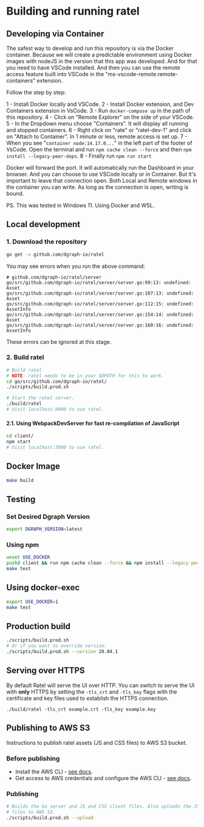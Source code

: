 # Building and running ratel


## Developing via Container

The safest way to develop and run this repository is via the Docker container. Because we will create a predictable environment using Docker images with nodeJS in the version that this app was developed. And for that you need to have VSCode installed. And then you can use the remote access feature built into VSCode in the "ms-vscode-remote.remote-containers" extension.

Follow the step by step:

1 - Install Docker locally and VSCode.
2 - Install Docker extension, and Dev Containers extension in VsCode.
3 - Run `docker-compose up` in the path of this repository.
4 - Click on "Remote Explorer" on the side of your VSCode.
5 - In the Dropdown menu choose "Containers". It will display all running and stopped containers.
6 - Right click on "rate" or "ratel-dev-1" and click on "Attach to Container". In 1 minute or less, remote access is set up.
7 - When you see "`container node:14.17.0...`" in the left part of the footer of VsCode. Open the terminal and run `npm cache clean --force` and then `npm install --legacy-peer-deps`.
8 - Finally run `npm run start`

Docker will forward the port. It will automatically run the Dashboard in your browser. And you can choose to use VSCode locally or in Container. But it's important to leave that connection open. Both Local and Remote windows in the container you can write. As long as the connection is open, writing is bound.

PS. This was tested in Windows 11. Using Docker and WSL.

## Local development

### 1. Download the repository

```sh
go get -u github.com/dgraph-io/ratel
```

You may see errors when you run the above command:

```
# github.com/dgraph-io/ratel/server
go/src/github.com/dgraph-io/ratel/server/server.go:99:13: undefined: Asset
go/src/github.com/dgraph-io/ratel/server/server.go:107:13: undefined: Asset
go/src/github.com/dgraph-io/ratel/server/server.go:112:15: undefined: AssetInfo
go/src/github.com/dgraph-io/ratel/server/server.go:154:14: undefined: Asset
go/src/github.com/dgraph-io/ratel/server/server.go:160:16: undefined: AssetInfo
```

These errors can be ignored at this stage.

### 2. Build ratel

```sh
# Build ratel
# NOTE: ratel needs to be in your GOPATH for this to work.
cd go/src/github.com/dgraph-io/ratel/
./scripts/build.prod.sh

# Start the ratel server.
./build/ratel
# Visit localhost:8000 to use ratel.
```

#### 2.1. Using WebpackDevServer for fast re-compilation of JavaScript

```sh
cd client/
npm start
# Visit localhost:3000 to use ratel.
```

## Docker Image

```bash
make build
```

## Testing

### Set Desired Dgraph Version

```bash
export DGRAPH_VERSION=latest
```

### Using npm

```bash
unset USE_DOCKER
pushd client && run npm cache clean --force && npm install --legacy-peer-deps && popd # node_modules
make test
```

## Using docker-exec

```bash
export USE_DOCKER=1
make test
```


## Production build

```sh
./scripts/build.prod.sh
# Or if you want to override version:
./scripts/build.prod.sh --version 20.04.1
```

## Serving over HTTPS

By default Ratel will serve the UI over HTTP. You can switch to serve the UI with **only** HTTPS by
setting the `-tls_crt` and `-tls_key` flags with the certificate and key files used to establish the
HTTPS connection.

```
./build/ratel -tls_crt example.crt -tls_key example.key
```

## Publishing to AWS S3

Instructions to publish ratel assets (JS and CSS files)
to AWS S3 bucket.

### Before publishing

- Install the AWS CLI -
  [see docs](https://docs.aws.amazon.com/cli/latest/userguide/installing.html).
- Get access to AWS credentials and configure the AWS CLI -
  [see docs](https://docs.aws.amazon.com/cli/latest/userguide/cli-config-files.html).

### Publishing

```sh
# Builds the Go server and JS and CSS client files. Also uploads the JS and CSS
# files to AWS S3.
./scripts/build.prod.sh --upload
```
